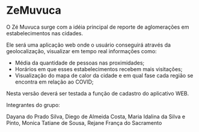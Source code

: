 # ZeMuvuca

O Zé Muvuca surge com a idéia principal de reporte de aglomerações em estabelecimentos nas cidades. 

Ele será uma aplicação web onde o usuário conseguirá através da geolocalização, visualizar em tempo real informações como:
* Média da quantidade de pessoas nas proximidades;
* Horários em que esses estabelecimentos recebem mais visitações;
* Visualização do mapa de calor da cidade e em qual fase cada região se encontra em relação ao COVID;

Nesta versão deverá ser testada a função de cadastro do aplicativo WEB.

Integrantes do grupo:

Dayana do Prado Silva, Diego de Almeida Costa, Maria Idalina da Silva e Pinto, Monica Tatiane de Sousa, Rejane França do Sacramento
